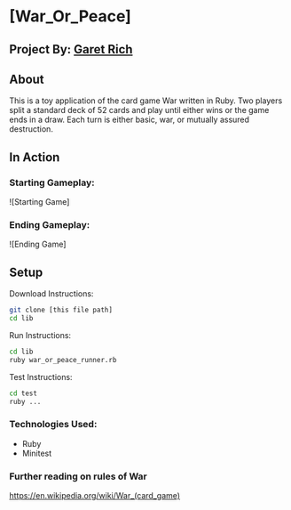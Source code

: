 # [War_Or_Peace]

## Project By: [Garet Rich](https://github.com/garet-rich)

## About
This is a toy application of the card game War written in Ruby. Two players split a standard deck of 52 cards and play until either wins or the game ends in a draw. Each turn is either basic, war, or mutually assured destruction.

## In Action
### Starting Gameplay:
![Starting Game]

### Ending Gameplay:
![Ending Game]

## Setup
Download Instructions: 
```bash 
git clone [this file path]
cd lib
```

Run Instructions:
```bash 
cd lib
ruby war_or_peace_runner.rb
```

Test Instructions:
```bash 
cd test
ruby ...
```

### Technologies Used:
* Ruby
*  Minitest

### Further reading on rules of War
https://en.wikipedia.org/wiki/War_(card_game)
